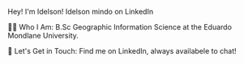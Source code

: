 Hey! I'm Idelson!
Idelson mindo on LinkedIn 


👩🏻 Who I Am:
B.Sc Geographic Information Science at the Eduardo Mondlane University.

👯 Let's Get in Touch:
Find me on LinkedIn, always availabele to chat! 
